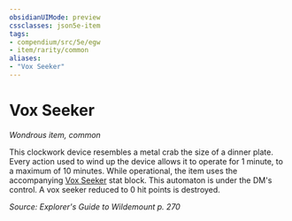 ```yaml
---
obsidianUIMode: preview
cssclasses: json5e-item
tags:
- compendium/src/5e/egw
- item/rarity/common
aliases: 
- "Vox Seeker"
---
```

# Vox Seeker
*Wondrous item, common*  


This clockwork device resembles a metal crab the size of a dinner plate. Every action used to wind up the device allows it to operate for 1 minute, to a maximum of 10 minutes. While operational, the item uses the accompanying [Vox Seeker](Mechanics/bestiary/construct/vox-seeker-egw.md) stat block. This automaton is under the DM's control. A vox seeker reduced to 0 hit points is destroyed.

*Source: Explorer's Guide to Wildemount p. 270*